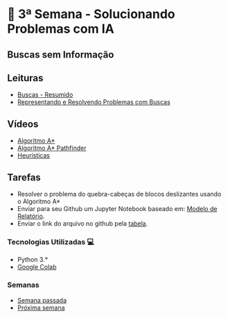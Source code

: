 # 🐍 3ª Semana - Solucionando Problemas com IA

## Buscas sem Informação

## Leituras

* [Buscas - Resumido](https://ricardomatsumura.medium.com/algoritmos-de-busca-para-intelig%C3%AAncia-artificial-7cb81172396c)
* [Representando e Resolvendo Problemas com Buscas](https://drive.google.com/file/d/1c_dFxt3KONbV7Z-r5Cr0smG8siCAe3le/view?usp=sharing)

## Vídeos

* [Algoritmo A*](https://www.youtube.com/watch?v=UwtjG1BUHJA)
* [Algoritmo A* Pathfinder](https://www.youtube.com/watch?v=s29WpBi2exw)
* [Heurísticas](https://www.youtube.com/watch?v=I7dgIJYaVmk)

## Tarefas

* Resolver o problema do quebra-cabeças de blocos deslizantes usando o Algoritmo A*
* Enviar para seu Github um Jupyter Notebook baseado em: [Modelo de Relatório](https://colab.research.google.com/drive/1dQf8LOmDxFZFxQIOCO2MJDh_shXa-tnj?usp=sharing).
* Enviar o link do arquivo no github pela [tabela](https://docs.google.com/spreadsheets/d/19jrmEy5xRI8dOxOTiZQKPcov924xgntvfgqMvLBGXmo/edit#gid=0).

### Tecnologias Utilizadas 💻

* Python 3.*
* [Google Colab](https://colab.research.google.com/)

### Semanas

* [Semana passada](../Semana_2)
* [Próxima semana](../Semana_4)